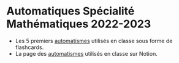 # Automatiques Spécialité Mathématiques 2022-2023

- Les 5 premiers [automatismes](https://www.remnote.io/a/automatismes-tmaths2/6324664d7864fce9cf338be1) utilisés en classe sous forme de flashcards.
- La page des [automatismes](https://prism-floor-4b0.notion.site/Automatismes-a5a197b8995146fa92a1452f355b2bd8) utilisés en classe sur Notion.